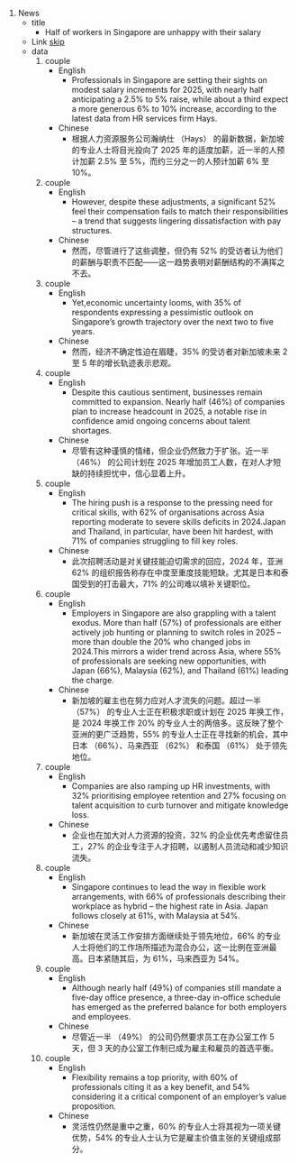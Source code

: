 1. News
	- title
		- Half of workers in Singapore are unhappy with their salary
	- Link [skip](https://www.peoplemattersglobal.com/news/compensation-benefits/half-of-workers-in-singapore-are-unhappy-with-their-salary-heres-why-44485)
	- data
		1. couple
			- English
				- Professionals in Singapore are setting their sights on modest salary increments for 2025, with nearly half anticipating a 2.5% to 5% raise, while about a third expect a more generous 6% to 10% increase, according to the latest data from HR services firm Hays.
			- Chinese
				- 根据人力资源服务公司瀚纳仕 （Hays） 的最新数据，新加坡的专业人士将目光投向了 2025 年的适度加薪，近一半的人预计加薪 2.5% 至 5%，而约三分之一的人预计加薪 6% 至 10%。
		2. couple
			- English
				- However, despite these adjustments, a significant 52% feel their compensation fails to match their responsibilities – a trend that suggests lingering dissatisfaction with pay structures.
			- Chinese
				- 然而，尽管进行了这些调整，但仍有 52% 的受访者认为他们的薪酬与职责不匹配——这一趋势表明对薪酬结构的不满挥之不去。
		3. couple
			- English
				- Yet,economic uncertainty looms, with 35% of respondents expressing a pessimistic outlook on Singapore’s growth trajectory over the next two to five years.
			- Chinese
				- 然而，经济不确定性迫在眉睫，35% 的受访者对新加坡未来 2 至 5 年的增长轨迹表示悲观。
		4. couple
			- English
				- Despite this cautious sentiment, businesses remain committed to expansion. Nearly half (46%) of companies plan to increase headcount in 2025, a notable rise in confidence amid ongoing concerns about talent shortages.
			- Chinese
				- 尽管有这种谨慎的情绪，但企业仍然致力于扩张。近一半 （46%） 的公司计划在 2025 年增加员工人数，在对人才短缺的持续担忧中，信心显着上升。
		5. couple
			- English
				- The hiring push is a response to the pressing need for critical skills, with 62% of organisations across Asia reporting moderate to severe skills deficits in 2024.Japan and Thailand, in particular, have been hit hardest, with 71% of companies struggling to fill key roles.
			- Chinese
				- 此次招聘活动是对关键技能迫切需求的回应，2024 年，亚洲 62% 的组织报告称存在中度至重度技能短缺。尤其是日本和泰国受到的打击最大，71% 的公司难以填补关键职位。
		6. couple
			- English
				- Employers in Singapore are also grappling with a talent exodus. More than half (57%) of professionals are either actively job hunting or planning to switch roles in 2025 – more than double the 20% who changed jobs in 2024.This mirrors a wider trend across Asia, where 55% of professionals are seeking new opportunities, with Japan (66%), Malaysia (62%), and Thailand (61%) leading the charge.
			- Chinese
				- 新加坡的雇主也在努力应对人才流失的问题。超过一半 （57%） 的专业人士正在积极求职或计划在 2025 年换工作，是 2024 年换工作 20% 的专业人士的两倍多。这反映了整个亚洲的更广泛趋势，55% 的专业人士正在寻找新的机会，其中日本 （66%）、马来西亚 （62%） 和泰国 （61%） 处于领先地位。
		7. couple
			- English
				- Companies are also ramping up HR investments, with 32% prioritising employee retention and 27% focusing on talent acquisition to curb turnover and mitigate knowledge loss.
			- Chinese
				- 企业也在加大对人力资源的投资，32% 的企业优先考虑留住员工，27% 的企业专注于人才招聘，以遏制人员流动和减少知识流失。
		8. couple
			- English
				- Singapore continues to lead the way in flexible work arrangements, with 66% of professionals describing their workplace as hybrid – the highest rate in Asia. Japan follows closely at 61%, with Malaysia at 54%.
			- Chinese
				- 新加坡在灵活工作安排方面继续处于领先地位，66% 的专业人士将他们的工作场所描述为混合办公，这一比例在亚洲最高。日本紧随其后，为 61%，马来西亚为 54%。
		9. couple
			- English
				- Although nearly half (49%) of companies still mandate a five-day office presence, a three-day in-office schedule has emerged as the preferred balance for both employers and employees.
			- Chinese
				- 尽管近一半 （49%） 的公司仍然要求员工在办公室工作 5 天，但 3 天的办公室工作制已成为雇主和雇员的首选平衡。
		10. couple
			- English
				- Flexibility remains a top priority, with 60% of professionals citing it as a key benefit, and 54% considering it a critical component of an employer’s value proposition.
			- Chinese
				- 灵活性仍然是重中之重，60% 的专业人士将其视为一项关键优势，54% 的专业人士认为它是雇主价值主张的关键组成部分。